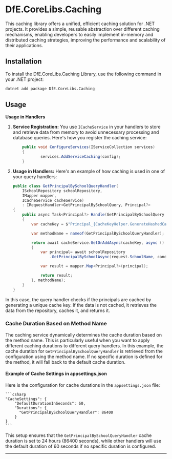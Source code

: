 # DfE.CoreLibs.Caching

This caching library offers a unified, efficient caching solution for .NET projects. It provides a simple, reusable abstraction over different caching mechanisms, enabling developers to easily implement in-memory and distributed caching strategies, improving the performance and scalability of their applications.

## Installation

To install the DfE.CoreLibs.Caching Library, use the following command in your .NET project:

```sh
dotnet add package DfE.CoreLibs.Caching
```

## Usage

**Usage in Handlers**

1.  **Service Registration:** You use `ICacheService` in your handlers to store and retrieve data from memory to avoid unnecessary processing and database queries. Here's how you register the caching service:

    ```csharp
        public void ConfigureServices(IServiceCollection services)
        {
                services.AddServiceCaching(config);
        }
    ```

 
2.  **Usage in Handlers:** Here's an example of how caching is used in one of your query handlers:

    ```csharp
    public class GetPrincipalBySchoolQueryHandler(
        ISchoolRepository schoolRepository,
        IMapper mapper,
        ICacheService cacheService)
        : IRequestHandler<GetPrincipalBySchoolQuery, Principal?>
    {
        public async Task<Principal?> Handle(GetPrincipalBySchoolQuery request, CancellationToken cancellationToken)
        {
            var cacheKey = $"Principal_{CacheKeyHelper.GenerateHashedCacheKey(request.SchoolName)}";

            var methodName = nameof(GetPrincipalBySchoolQueryHandler);

            return await cacheService.GetOrAddAsync(cacheKey, async () =>
            {
                var principal= await schoolRepository
                    .GetPrincipalBySchoolAsync(request.SchoolName, cancellationToken);

                var result = mapper.Map<Principal?>(principal);

                return result;
            }, methodName);
        }
    }
    ```

In this case, the query handler checks if the principals are cached by generating a unique cache key. If the data is not cached, it retrieves the data from the repository, caches it, and returns it.

### Cache Duration Based on Method Name

The caching service dynamically determines the cache duration based on the method name. This is particularly useful when you want to apply different caching durations to different query handlers.
In this example, the cache duration for `GetPrincipalBySchoolQueryHandler` is retrieved from the configuration using the method name. If no specific duration is defined for the method, it will fall back to the default cache duration.

#### Example of Cache Settings in appsettings.json

Here is the configuration for cache durations in the `appsettings.json` file:

    ```csharp
    "CacheSettings": {
        "DefaultDurationInSeconds": 60,
        "Durations": {
          "GetPrincipalBySchoolQueryHandler": 86400
        }
    }
    ```

This setup ensures that the `GetPrincipalBySchoolQueryHandler` cache duration is set to 24 hours (86400 seconds), while other handlers will use the default duration of 60 seconds if no specific duration is configured.

* * *
